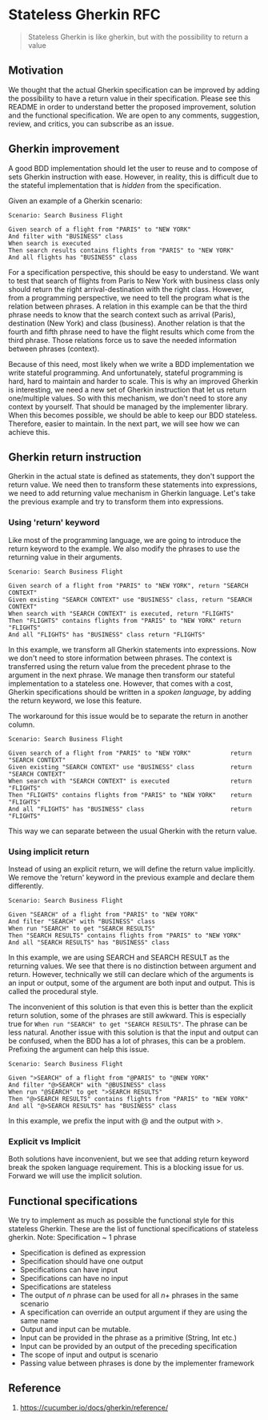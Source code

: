 # Stateless Gherkin RFC

> Stateless Gherkin is like gherkin, but with the possibility to return a value 

## Motivation

We thought that the actual Gherkin specification can be improved by adding the possibility to have a return value in their specification. Please see this README in order to understand better the proposed improvement, solution and the functional specification. We are open to any comments, suggestion, review, and critics, you can subscribe as an issue.

## Gherkin improvement

A good BDD implementation should let the user to reuse and to compose of sets Gherkin instruction with ease. However, in reality, this is difficult due to the stateful implementation that is *hidden* from the specification.

Given an example of a Gherkin scenario:

```
Scenario: Search Business Flight

Given search of a flight from "PARIS" to "NEW YORK"
And filter with "BUSINESS" class
When search is executed
Then search results contains flights from "PARIS" to "NEW YORK"
And all flights has "BUSINESS" class
```

For a specification perspective, this should be easy to understand. We want to test that search of flights from Paris to New York with business class only should return the right arrival-destination with the right class. However, from a programming perspective, we need to tell the program what is the relation between phrases. A relation in this example can be that the third phrase needs to know that the search context such as arrival (Paris), destination (New York) and class (business). Another relation is that the fourth and fifth phrase need to have the flight results which come from the third phrase. Those relations force us to save the needed information between phrases (context).

Because of this need, most likely when we write a BDD implementation we write stateful programming. And unfortunately, stateful programming is hard, hard to maintain and harder to scale. This is why an improved Gherkin is interesting, we need a new set of Gherkin instruction that let us return one/multiple values. So with this mechanism, we don't need to store any context by yourself. That should be managed by the implementer library. When this becomes possible, we should be able to keep our BDD stateless. Therefore, easier to maintain. In the next part, we will see how we can achieve this.

## Gherkin return instruction

Gherkin in the actual state is defined as statements, they don't support the return value. We need then to transform these statements into expressions, we need to add returning value mechanism in Gherkin language. Let's take the previous example and try to transform them into expressions.

### Using 'return' keyword

Like most of the programming language, we are going to introduce the return keyword to the example. We also modify the phrases to use the returning value in their arguments.

```
Scenario: Search Business Flight

Given search of a flight from "PARIS" to "NEW YORK", return "SEARCH CONTEXT"
Given existing "SEARCH CONTEXT" use "BUSINESS" class, return "SEARCH CONTEXT"
When search with "SEARCH CONTEXT" is executed, return "FLIGHTS"
Then "FLIGHTS" contains flights from "PARIS" to "NEW YORK" return "FLIGHTS"
And all "FLIGHTS" has "BUSINESS" class return "FLIGHTS"

```

In this example, we transform all Gherkin statements into expressions. Now we don't need to store information between phrases. The context is transferred using the return value from the precedent phrase to the argument in the next phrase. We manage then transform our stateful implementation to a stateless one. However, that comes with a cost, Gherkin specifications should be written in a *spoken language*, by adding the return keyword, we lose this feature.

The workaround for this issue would be to separate the return in another column.

```
Scenario: Search Business Flight

Given search of a flight from "PARIS" to "NEW YORK"           return "SEARCH CONTEXT"
Given existing "SEARCH CONTEXT" use "BUSINESS" class          return "SEARCH CONTEXT"
When search with "SEARCH CONTEXT" is executed                 return "FLIGHTS"
Then "FLIGHTS" contains flights from "PARIS" to "NEW YORK"    return "FLIGHTS"
And all "FLIGHTS" has "BUSINESS" class                        return "FLIGHTS"

```
This way we can separate between the usual Gherkin with the return value.

### Using implicit return

Instead of using an explicit return, we will define the return value implicitly. We remove the 'return' keyword in the previous example and declare them differently.

```
Scenario: Search Business Flight

Given "SEARCH" of a flight from "PARIS" to "NEW YORK"
And filter "SEARCH" with "BUSINESS" class
When run "SEARCH" to get "SEARCH RESULTS"
Then "SEARCH RESULTS" contains flights from "PARIS" to "NEW YORK"
And all "SEARCH RESULTS" has "BUSINESS" class
```

In this example, we are using SEARCH and SEARCH RESULT as the returning values. We see that there is no distinction between argument and return. However, technically we still can declare which of the arguments is an input or output, some of the argument are both input and output. This is called the procedural style.

The inconvenient of this solution is that even this is better than the explicit return solution, some of the phrases are still awkward. This is especially true for ```When run "SEARCH" to get "SEARCH RESULTS"```. The phrase can be less natural. Another issue with this solution is that the input and output can be confused, when the BDD has a lot of phrases, this can be a problem. Prefixing the argument can help this issue.

```
Scenario: Search Business Flight

Given ">SEARCH" of a flight from "@PARIS" to "@NEW YORK"
And filter "@>SEARCH" with "@BUSINESS" class
When run "@SEARCH" to get ">SEARCH RESULTS"
Then "@>SEARCH RESULTS" contains flights from "PARIS" to "NEW YORK"
And all "@>SEARCH RESULTS" has "BUSINESS" class
```

In this example, we prefix the input with @ and the output with >.

### Explicit vs Implicit

Both solutions have inconvenient, but we see that adding return keyword break the spoken language requirement. This is a blocking issue for us. Forward we will use the implicit solution.

## Functional specifications

We try to implement as much as possible the functional style for this stateless Gherkin. These are the list of functional specifications of stateless gherkin. Note: Specification ~ 1 phrase

- Specification is defined as expression
- Specification should have one output
- Specifications can have input
- Specifications can have no input 
- Specifications are stateless
- The output of *n* phrase can be used for all *n+* phrases in the same scenario
- A specification can override an output argument if they are using the same name
- Output and input can be mutable.
- Input can be provided in the phrase as a primitive (String, Int etc.) 
- Input can be provided by an output of the preceding specification
- The scope of input and output is scenario
- Passing value between phrases is done by the implementer framework


## Reference
1. https://cucumber.io/docs/gherkin/reference/ 
